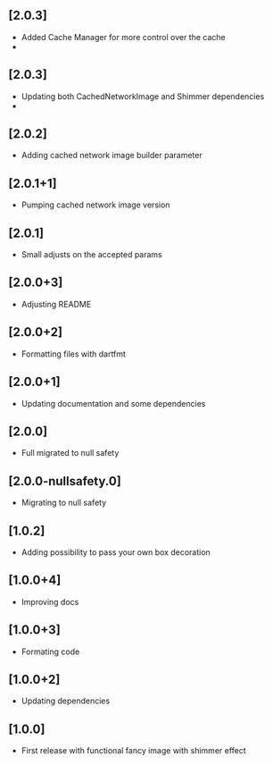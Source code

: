 ## [2.0.3]
- Added Cache Manager for more control over the cache
- 
## [2.0.3]
- Updating both CachedNetworkImage and Shimmer dependencies
- 
## [2.0.2]
- Adding cached network image builder parameter

## [2.0.1+1]
- Pumping cached network image version

## [2.0.1]
- Small adjusts on the accepted params

## [2.0.0+3]
- Adjusting README

## [2.0.0+2]
- Formatting files with dartfmt

## [2.0.0+1]
- Updating documentation and some dependencies

## [2.0.0]
- Full migrated to null safety

## [2.0.0-nullsafety.0]
- Migrating to null safety

## [1.0.2]
- Adding possibility to pass your own box decoration

## [1.0.0+4]
- Improving docs

## [1.0.0+3]
- Formating code

## [1.0.0+2]
- Updating dependencies

## [1.0.0]

- First release with functional fancy image with shimmer effect